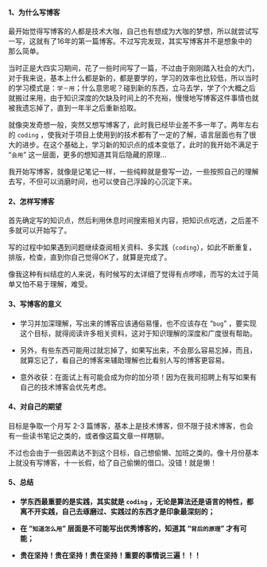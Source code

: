 #### 1、为什么写博客

最开始觉得写博客的人都是技术大咖，自己也有想成为大咖的梦想，所以就尝试写一写，这就有了16年的第一篇博客。不过写完发现，其实写博客并不是想象中的那么简单。

当时正是大四实习期间，花了一些时间写了一篇，不过由于刚刚踏入社会的大门，对于我来说，基本上什么都是新的，都是要学的，学习的效率也比较低，所以当时的学习模式是：`学－用`；什么意思呢？碰到新的东西，立马去学，学了个大概之后就搬过来用，由于知识深度的欠缺及时间上的不充裕，慢慢地写博客这件事情也就被我遗忘掉了，直到一年半之后重新拾取。

就像突发奇想一般，突然又想写博客了，此时我已经毕业差不多一年了。两年左右的 `coding` ，使我对于项目上使用到的技术都有了一定的了解，语言层面也有了很大的进步。在这个基础上，学习新的知识点的成本变低了，此时的我开始不满足于 “`会用`” 这一层面，更多的想知道其背后隐藏的原理...

我开始写博客，就像是记笔记一样，一些纯粹就是誊写一边，一些按照自己的理解去写，不但可以消磨时间，也可以使自己浮躁的心沉淀下来。

#### 2、怎样写博客

首先确定写的知识点，然后利用休息时间搜索相关内容，把知识点吃透，之后差不多就可以开始写了。

写的过程中如果遇到问题继续查阅相关资料、多实践（`coding`），如此不断重复，排版，检查，直到你自己觉得OK了，就算是完成了。

像我这种有纠结症的人来说，有时候写的太详细了觉得有点啰嗦，而写的太过于简单又怕不易于理解，难受。
 
#### 3、写博客的意义

- 学习并加深理解，写出来的博客应该通俗易懂，也不应该存在 “`bug`” ，要实现这个目标，就得阅读许多相关资料，这对于知识理解的深度和广度很有帮助。

- 另外，有些东西可能用过就忘掉了，如果写出来，不会那么容易忘掉，而且，就算忘记了，看自己的博客来辅助理解也比看别人写的博客更容易。

- 意外收获：在面试上有可能会成为你的加分项！因为在我司招聘上有写如果有自己的技术博客会优先考虑。

#### 4、对自己的期望

目标是争取一个月写 2-3 篇博客，基本上是技术博客，但不限于技术博客，也会有一些读书笔记之类的，或者像这篇文章一样瞎聊。

不过也会由于一些因素达不到这个目标，自己想偷懒、加班之类的。像十月份基本上就没有写博客，十一长假，给了自己偷懒的借口。没错！就是懒！

#### 5、总结

- **学东西最重要的是实践，其实就是 `coding` ，无论是算法还是语言的特性，都离不开实践，自己去琢磨过、实践过的东西才是印象最深刻的；**

- **在 “`知道怎么用`” 层面是不可能写出优秀博客的，知道其 “`背后的原理`” 才有可能；**

- **贵在坚持！贵在坚持！贵在坚持！重要的事情说三遍！！！**